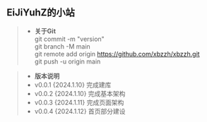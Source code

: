## EiJiYuhZ的小站  
>+ **关于Git**  
> git commit -m "version"  
> git branch -M main  
> git remote add origin https://github.com/xbzzh/xbzzh.git  
> git push -u origin main  

>+ **版本说明**  
>+ v0.0.1 {2024.1.10} 完成建库  
>+ v0.0.2 {2024.1.10} 完成基本架构  
>+ v0.0.3 {2024.1.11} 完成页面架构  
>+ v0.0.4 {2024.1.12} 首页部分建设  

